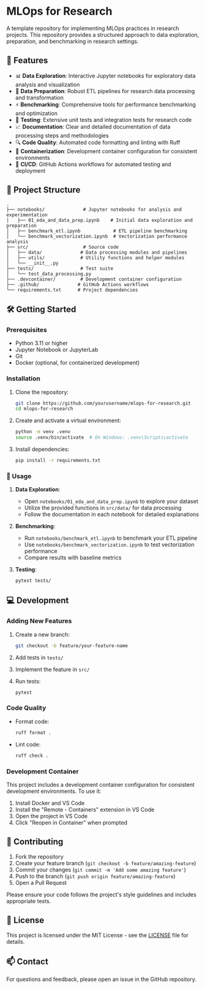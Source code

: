 # MLOps for Research

A template repository for implementing MLOps practices in research projects. This repository provides a structured approach to data exploration, preparation, and benchmarking in research settings.

## 🚀 Features

- 📊 **Data Exploration**: Interactive Jupyter notebooks for exploratory data analysis and visualization
- 🔄 **Data Preparation**: Robust ETL pipelines for research data processing and transformation
- ⚡ **Benchmarking**: Comprehensive tools for performance benchmarking and optimization
- 🧪 **Testing**: Extensive unit tests and integration tests for research code
- 📈 **Documentation**: Clear and detailed documentation of data processing steps and methodologies
- 🔍 **Code Quality**: Automated code formatting and linting with Ruff
- 🐳 **Containerization**: Development container configuration for consistent environments
- 🔄 **CI/CD**: GitHub Actions workflows for automated testing and deployment

## 📁 Project Structure

```
.
├── notebooks/              # Jupyter notebooks for analysis and experimentation
│   ├── 01_eda_and_data_prep.ipynb    # Initial data exploration and preparation
│   ├── benchmark_etl.ipynb            # ETL pipeline benchmarking
│   └── benchmark_vectorization.ipynb  # Vectorization performance analysis
├── src/                    # Source code
│   ├── data/              # Data processing modules and pipelines
│   ├── utils/             # Utility functions and helper modules
│   └── __init__.py
├── tests/                 # Test suite
│   └── test_data_processing.py
├── .devcontainer/         # Development container configuration
├── .github/              # GitHub Actions workflows
└── requirements.txt      # Project dependencies
```

## 🛠️ Getting Started

### Prerequisites

- Python 3.11 or higher
- Jupyter Notebook or JupyterLab
- Git
- Docker (optional, for containerized development)

### Installation

1. Clone the repository:
   ```bash
   git clone https://github.com/yourusername/mlops-for-research.git
   cd mlops-for-research
   ```

2. Create and activate a virtual environment:
   ```bash
   python -m venv .venv
   source .venv/bin/activate  # On Windows: .venv\Scripts\activate
   ```

3. Install dependencies:
   ```bash
   pip install -r requirements.txt
   ```

### 🚀 Usage

1. **Data Exploration**:
   - Open `notebooks/01_eda_and_data_prep.ipynb` to explore your dataset
   - Utilize the provided functions in `src/data/` for data processing
   - Follow the documentation in each notebook for detailed explanations

2. **Benchmarking**:
   - Run `notebooks/benchmark_etl.ipynb` to benchmark your ETL pipeline
   - Use `notebooks/benchmark_vectorization.ipynb` to test vectorization performance
   - Compare results with baseline metrics

3. **Testing**:
   ```bash
   pytest tests/
   ```

## 💻 Development

### Adding New Features

1. Create a new branch:
   ```bash
   git checkout -b feature/your-feature-name
   ```

2. Add tests in `tests/`
3. Implement the feature in `src/`
4. Run tests:
   ```bash
   pytest
   ```

### Code Quality

- Format code:
  ```bash
  ruff format .
  ```

- Lint code:
  ```bash
  ruff check .
  ```

### Development Container

This project includes a development container configuration for consistent development environments. To use it:

1. Install Docker and VS Code
2. Install the "Remote - Containers" extension in VS Code
3. Open the project in VS Code
4. Click "Reopen in Container" when prompted

## 🤝 Contributing

1. Fork the repository
2. Create your feature branch (`git checkout -b feature/amazing-feature`)
3. Commit your changes (`git commit -m 'Add some amazing feature'`)
4. Push to the branch (`git push origin feature/amazing-feature`)
5. Open a Pull Request

Please ensure your code follows the project's style guidelines and includes appropriate tests.

## 📝 License

This project is licensed under the MIT License - see the [LICENSE](LICENSE) file for details.

## 📫 Contact

For questions and feedback, please open an issue in the GitHub repository. 